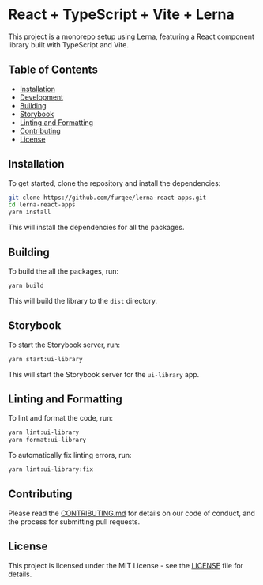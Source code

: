 # React + TypeScript + Vite + Lerna

This project is a monorepo setup using Lerna, featuring a React component library built with TypeScript and Vite.

## Table of Contents

- [Installation](#installation)
- [Development](#development)
- [Building](#building)
- [Storybook](#storybook)
- [Linting and Formatting](#linting-and-formatting)
- [Contributing](#contributing)
- [License](#license)

## Installation

To get started, clone the repository and install the dependencies:

```sh
git clone https://github.com/furqee/lerna-react-apps.git
cd lerna-react-apps
yarn install
```

This will install the dependencies for all the packages.

## Building

To build the all the packages, run:

```sh
yarn build
```

This will build the library to the `dist` directory.

## Storybook

To start the Storybook server, run:

```sh
yarn start:ui-library
```

This will start the Storybook server for the `ui-library` app.

## Linting and Formatting

To lint and format the code, run:

```sh
yarn lint:ui-library
yarn format:ui-library
```

To automatically fix linting errors, run:

```sh
yarn lint:ui-library:fix
```

## Contributing

Please read the [CONTRIBUTING.md](CONTRIBUTING.md) for details on our code of conduct, and the process for submitting pull requests.

## License

This project is licensed under the MIT License - see the [LICENSE](LICENSE) file for details.

```

```
